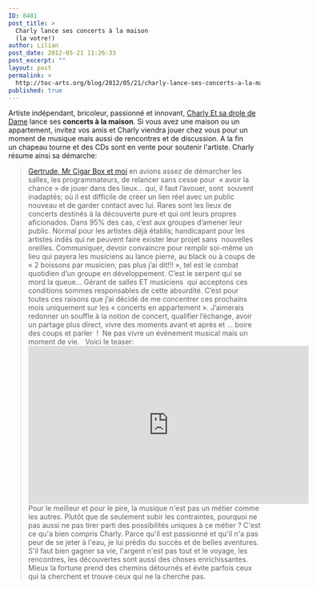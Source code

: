 ```yaml
---
ID: 8481
post_title: >
  Charly lance ses concerts à la maison
  (la votre!)
author: Lilian
post_date: 2012-05-21 11:26:33
post_excerpt: ""
layout: post
permalink: >
  http://toc-arts.org/blog/2012/05/21/charly-lance-ses-concerts-a-la-maison-la-votre/
published: true
---
```

Artiste indépendant, bricoleur, passionné et innovant, [Charly Et sa drole de Dame][1] lance ses **concerts à la maison**. Si vous avez une maison ou un appartement, invitez vos amis et Charly viendra jouer chez vous pour un moment de musique mais aussi de rencontres et de discussion. A la fin un chapeau tourne et des CDs sont en vente pour soutenir l'artiste. Charly résume ainsi sa démarche:   
> <a href="http://www.charlyetsadrolededame.com/biographie/" target="_blank">Gertrude, Mr Cigar Box et moi</a> en avions assez de démarcher les salles, les programmateurs, de relancer sans cesse pour  « avoir la chance » de jouer dans des lieux… qui, il faut l’avouer, sont  souvent inadaptés; où il est difficile de créer un lien réel avec un public nouveau et de garder contact avec lui. Rares sont les lieux de concerts destinés à la découverte pure et qui ont leurs propres aficionados. Dans 95% des cas, c’est aux groupes d’amener leur public. Normal pour les artistes déjà établis; handicapant pour les artistes indés qui ne peuvent faire exister leur projet sans  nouvelles oreilles. Communiquer, devoir convaincre pour remplir soi-même un lieu qui payera les musiciens au lance pierre, au black ou à coups de « 2 boissons par musicien, pas plus j’ai dit!!! », tel est le combat quotidien d’un groupe en développement. C’est le serpent qui se mord la queue… Gérant de salles ET musiciens  qui acceptons ces conditions sommes responsables de cette absurdité. C’est pour toutes ces raisons que j’ai décidé de me concentrer ces prochains mois uniquement sur les « concerts en appartement ». J’aimerais redonner un souffle à la notion de concert, qualifier l’échange, avoir un partage plus direct, vivre des moments avant et après et … boire des coups et parler  !  Ne pas vivre un évènement musical mais un moment de vie.   Voici le teaser: <iframe src="http://www.youtube.com/embed/jxOTi_EahPE" frameborder="0" width="560" height="315"></iframe> Pour le meilleur et pour le pire, la musique n'est pas un métier comme les autres. Plutôt que de seulement subir les contraintes, pourquoi ne pas aussi ne pas tirer parti des possibilités uniques à ce métier ? C'est ce qu'a bien compris Charly. Parce qu'il est passionné et qu'il n'a pas peur de se jeter à l'eau, je lui prédis du succès et de belles aventures. S'il faut bien gagner sa vie, l'argent n'est pas tout et le voyage, les rencontres, les découvertes sont aussi des choses enrichissantes. Mieux la fortune prend des chemins détournés et évite parfois ceux qui la cherchent et trouve ceux qui ne la cherche pas.   <div>
</div>

 [1]: http://www.charlyetsadrolededame.com/